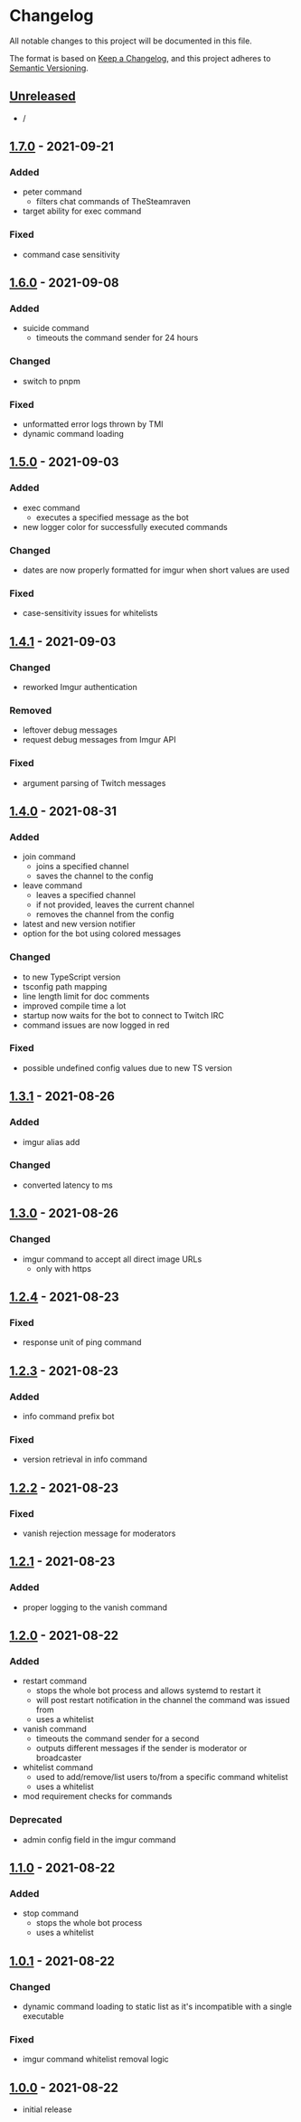 # Changelog

All notable changes to this project will be documented in this file.

The format is based on [Keep a Changelog],
and this project adheres to [Semantic Versioning].

## [Unreleased]
- /


## [1.7.0] - 2021-09-21

### Added
- peter command
  - filters chat commands of TheSteamraven
- target ability for exec command

### Fixed
- command case sensitivity


## [1.6.0] - 2021-09-08

### Added
- suicide command
  - timeouts the command sender for 24 hours

### Changed
- switch to pnpm

### Fixed
- unformatted error logs thrown by TMI
- dynamic command loading


## [1.5.0] - 2021-09-03

### Added
- exec command
  - executes a specified message as the bot
- new logger color for successfully executed commands

### Changed
- dates are now properly formatted for imgur when short values are used

### Fixed
- case-sensitivity issues for whitelists


## [1.4.1] - 2021-09-03

### Changed
- reworked Imgur authentication

### Removed
- leftover debug messages
- request debug messages from Imgur API

### Fixed
- argument parsing of Twitch messages


## [1.4.0] - 2021-08-31

### Added
- join command
  - joins a specified channel
  - saves the channel to the config
- leave command
  - leaves a specified channel
  - if not provided, leaves the current channel
  - removes the channel from the config
- latest and new version notifier
- option for the bot using colored messages

### Changed
- to new TypeScript version
- tsconfig path mapping
- line length limit for doc comments
- improved compile time a lot
- startup now waits for the bot to connect to Twitch IRC
- command issues are now logged in red

### Fixed
- possible undefined config values due to new TS version


## [1.3.1] - 2021-08-26

### Added
- imgur alias add

### Changed
- converted latency to ms


## [1.3.0] - 2021-08-26

### Changed
- imgur command to accept all direct image URLs
  - only with https


## [1.2.4] - 2021-08-23

### Fixed
- response unit of ping command


## [1.2.3] - 2021-08-23

### Added
- info command prefix bot

### Fixed
- version retrieval in info command


## [1.2.2] - 2021-08-23

### Fixed
- vanish rejection message for moderators


## [1.2.1] - 2021-08-23

### Added
- proper logging to the vanish command


## [1.2.0] - 2021-08-22

### Added
- restart command
  - stops the whole bot process and allows systemd to restart it
  - will post restart notification in the channel the command was issued from
  - uses a whitelist
- vanish command
  - timeouts the command sender for a second
  - outputs different messages if the sender is moderator or broadcaster
- whitelist command
  - used to add/remove/list users to/from a specific command whitelist
  - uses a whitelist
- mod requirement checks for commands

### Deprecated
- admin config field in the imgur command


## [1.1.0] - 2021-08-22

### Added
- stop command
  - stops the whole bot process
  - uses a whitelist


## [1.0.1] - 2021-08-22

### Changed
- dynamic command loading to static list as it's incompatible with a single executable

### Fixed
- imgur command whitelist removal logic


## [1.0.0] - 2021-08-22
- initial release


<!-- Links -->
[keep a changelog]: https://keepachangelog.com/en/1.0.0/
[semantic versioning]: https://semver.org/spec/v2.0.0.html

<!-- Versions -->
[unreleased]: https://github.com/RLNT/twitch_rlnt-bot/compare/v1.7.0...HEAD
[1.7.0]: https://github.com/RLNT/twitch_rlnt-bot/compare/v1.6.0...v1.7.0
[1.6.0]: https://github.com/RLNT/twitch_rlnt-bot/compare/v1.5.0...v1.6.0
[1.5.0]: https://github.com/RLNT/twitch_rlnt-bot/compare/v1.4.1...v1.5.0
[1.4.1]: https://github.com/RLNT/twitch_rlnt-bot/compare/v1.4.0...v1.4.1
[1.4.0]: https://github.com/RLNT/twitch_rlnt-bot/compare/v1.3.1...v1.4.0
[1.3.1]: https://github.com/RLNT/twitch_rlnt-bot/compare/v1.3.0...v1.3.1
[1.3.0]: https://github.com/RLNT/twitch_rlnt-bot/compare/v1.2.4...v1.3.0
[1.2.4]: https://github.com/RLNT/twitch_rlnt-bot/compare/v1.2.3...v1.2.4
[1.2.3]: https://github.com/RLNT/twitch_rlnt-bot/compare/v1.2.2...v1.2.3
[1.2.2]: https://github.com/RLNT/twitch_rlnt-bot/compare/v1.2.1...v1.2.2
[1.2.1]: https://github.com/RLNT/twitch_rlnt-bot/compare/v1.2.0...v1.2.1
[1.2.0]: https://github.com/RLNT/twitch_rlnt-bot/compare/v1.1.0...v1.2.0
[1.1.0]: https://github.com/RLNT/twitch_rlnt-bot/compare/v1.0.1...v1.1.0
[1.0.1]: https://github.com/RLNT/twitch_rlnt-bot/compare/v1.0.0...v1.0.1
[1.0.0]: https://github.com/RLNT/twitch_rlnt-bot/releases/tag/v1.0.
